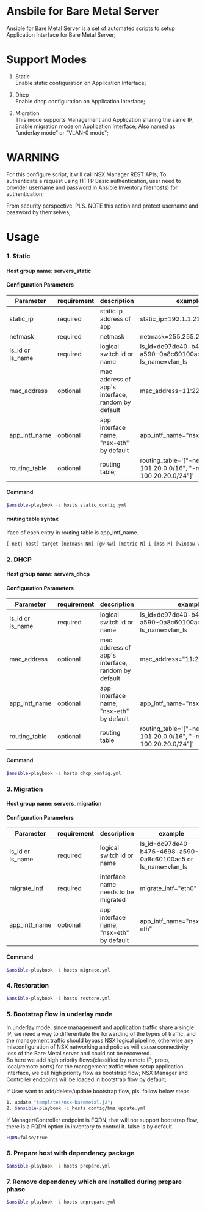 # Ansbile for Bare Metal Server
Ansible for Bare Metal Server is a set of automated scripts to setup Application 
Interface for Bare Metal Server;

# Support Modes
1. Static  
Enable static configuration on Application Interface;

2. Dhcp  
Enable dhcp configuration on Application Interface;

3. Migration  
This mode supports Management and Application sharing the same IP;  
Enable migration mode on Application Interface; Also named as “underlay mode” or
"VLAN-0 mode";

# WARNING
For this configure script, it will call NSX Manager REST APIs; To authenticate a request using HTTP Basic authentication,
user need to provider username and password in Ansible Inventory file(hosts) for authentication;

From security perspective, PLS. NOTE this action and protect username and password by themselves;

# Usage

### 1. Static
#### Host group name: servers_static

#### Configuration Parameters

Parameter | requirement | description | example
---|---|---|---
static_ip | required | static ip address of app | static_ip=192.1.1.21
netmask | required | netmask | netmask=255.255.255.0
ls_id or ls_name | required | logical switch id or name | ls_id=dc97de40-b476-4698-a590-0a8c60100ac5 or ls_name=vlan_ls
mac_address | optional | mac address of app's interface, random by default | mac_address=11:22:33:44:55:66
app_intf_name | optional | app interface name, "nsx-eth" by default | app_intf_name="nsx-eth"
routing_table | optional | routing table;  | routing_table='["-net 101.20.0.0/16", "-net 100.20.20.0/24"]'

#### Command
```bash
$ansible-playbook -i hosts static_config.yml
```

#### routing table syntax
Iface of each entry in routing table is app_intf_name.
```bash
[-net|-host] target [netmask Nm] [gw Gw] [metric N] i [mss M] [window W] [irtt m] [reject] [mod] [dyn] [reinstate]
```

### 2. DHCP
#### Host group name: servers_dhcp

#### Configuration Parameters

|Parameter | requirement | description| example |
|---|---|---|---|
|ls_id or ls_name | required | logical switch id or name | ls_id=dc97de40-b476-4698-a590-0a8c60100ac5 or ls_name=vlan_ls |
|mac_address | optional | mac address of app's interface, random by default| mac_address="11:22:33:44:55:66 |
|app_intf_name | optional | app interface name, "nsx-eth" by default| app_intf_name="nsx-eth" |
|routing_table | optional | routing table | routing_table='["-net 101.20.0.0/16", "-net 100.20.20.0/24"]' |

#### Command
```bash
$ansible-playbook -i hosts dhcp_config.yml
```

### 3. Migration
#### Host group name: servers_migration

#### Configuration Parameters

Parameter | requirement | description | example
---|---|---|---
ls_id or ls_name | required | logical switch id or name | ls_id=dc97de40-b476-4698-a590-0a8c60100ac5 or ls_name=vlan_ls
migrate_intf | required | interface name needs to be migrated | migrate_intf="eth0"
app_intf_name | optional | app interface name, "nsx-eth" by default | app_intf_name="nsx-eth"

#### Command
```bash
$ansible-playbook -i hosts migrate.yml
```

### 4. Restoration
```bash
$ansible-playbook -i hosts restore.yml
```

### 5. Bootstrap flow in underlay mode
In underlay mode, since management and application traffic share a single IP, we need a way to differentiate the forwarding of the types of traffic, and the management traffic should bypass NSX logical pipeline, otherwise any misconfiguration of NSX networking and policies will cause connectivity loss of the Bare Metal server and could not be recovered.  
So here we add high priority flows(classified by remote IP, proto, local/remote ports) for the management traffic when setup application interface, we call high priority flow as bootstrap flow;
NSX Manager and Controller endpoints will be loaded in bootstrap flow by default;

If User want to add/delete/update bootstrap flow, pls. follow below steps:
```bash
1. update "templates/nsx-baremetal.j2";
2. $ansible-playbook -i hosts config/bms_update.yml 
```

If Manager/Controller endpoint is FQDN, that will not support bootstrap flow, there is a FQDN option in inventory to control it.
false is by default
```bash
FQDN=false/true
```

### 6. Prepare host with dependency package
```bash
$ansible-playbook -i hosts prepare.yml
```
### 7. Remove dependency which are installed during prepare phase
```bash
$ansible-playbook -i hosts unprepare.yml
```
